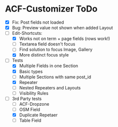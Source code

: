 ACF-Customizer ToDo
===================

 - [x] Fix: Post fields not loaded
 - [x] Bug: Preview value not shown when added Layout
 - [ ] Edit-Shortcuts:
	 - [x] Works not on term + page fields (rows work!)
	 - [ ] Textarea field doesn't focus
	 - [ ] Find solution to focus Image, Gallery
	 - [x] More distinct focus style
 - [ ] Tests
	 - [x] Multiple Fields in one Section
	 - [x] Basic types
	 - [ ] Multiple Sections with same post_id
	 - [x] Repeater
	 - [ ] Nested Repeaters and Layouts
	 - [ ] Visibility Rules
 - [ ] 3rd Party tests
	 - [ ] ACF-Dropzone
	 - [ ] OSM Field
	 - [x] Duplicate Repetaer
	 - [ ] Table Field
